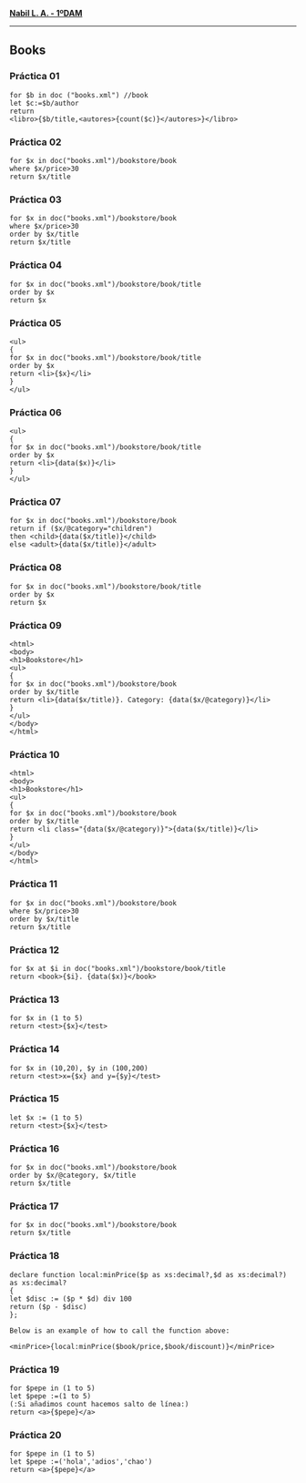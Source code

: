 <div align="justify">

**[Nabil L. A. - 1ºDAM](https://github.com/nalleon/lnd/tree/main/unidad-10/tareas/books)** 
***
## Books


### Práctica 01
```code
for $b in doc ("books.xml") //book
let $c:=$b/author
return
<libro>{$b/title,<autores>{count($c)}</autores>}</libro>
```

### Práctica 02
```code
for $x in doc("books.xml")/bookstore/book
where $x/price>30
return $x/title
```
### Práctica 03
```code
for $x in doc("books.xml")/bookstore/book
where $x/price>30
order by $x/title
return $x/title 
```

### Práctica 04
```code
for $x in doc("books.xml")/bookstore/book/title
order by $x
return $x 
```


### Práctica 05
```code
<ul>
{
for $x in doc("books.xml")/bookstore/book/title
order by $x
return <li>{$x}</li>
}
</ul> 
```

### Práctica 06
```code
<ul>
{
for $x in doc("books.xml")/bookstore/book/title
order by $x
return <li>{data($x)}</li>
}
</ul> 
```

### Práctica 07
```code
for $x in doc("books.xml")/bookstore/book
return if ($x/@category="children")
then <child>{data($x/title)}</child>
else <adult>{data($x/title)}</adult> 
```
### Práctica 08
```code
for $x in doc("books.xml")/bookstore/book/title
order by $x
return $x
```

### Práctica 09
```code
<html>
<body>
<h1>Bookstore</h1>
<ul>
{
for $x in doc("books.xml")/bookstore/book
order by $x/title
return <li>{data($x/title)}. Category: {data($x/@category)}</li>
}
</ul>
</body>
</html>
```

### Práctica 10
```code
<html>
<body>
<h1>Bookstore</h1>
<ul>
{
for $x in doc("books.xml")/bookstore/book
order by $x/title
return <li class="{data($x/@category)}">{data($x/title)}</li>
}
</ul>
</body>
</html> 
```

### Práctica 11
```code
for $x in doc("books.xml")/bookstore/book
where $x/price>30
order by $x/title
return $x/title 
```

### Práctica 12
```code
for $x at $i in doc("books.xml")/bookstore/book/title
return <book>{$i}. {data($x)}</book> 
```

### Práctica 13
```code
for $x in (1 to 5)
return <test>{$x}</test> 
```

### Práctica 14
```code
for $x in (10,20), $y in (100,200)
return <test>x={$x} and y={$y}</test> 
```

### Práctica 15
```code
let $x := (1 to 5)
return <test>{$x}</test> 
```

### Práctica 16
```code
for $x in doc("books.xml")/bookstore/book
order by $x/@category, $x/title
return $x/title 
```

### Práctica 17
```code
for $x in doc("books.xml")/bookstore/book
return $x/title 
```

### Práctica 18
```code
declare function local:minPrice($p as xs:decimal?,$d as xs:decimal?)
as xs:decimal?
{
let $disc := ($p * $d) div 100
return ($p - $disc)
};

Below is an example of how to call the function above:

<minPrice>{local:minPrice($book/price,$book/discount)}</minPrice> 
```
### Práctica 19
```code
for $pepe in (1 to 5)
let $pepe :=(1 to 5)
(:Si añadimos count hacemos salto de línea:)
return <a>{$pepe}</a>
```
### Práctica 20
```code
for $pepe in (1 to 5)
let $pepe :=('hola','adios','chao')
return <a>{$pepe}</a>
```

</div>